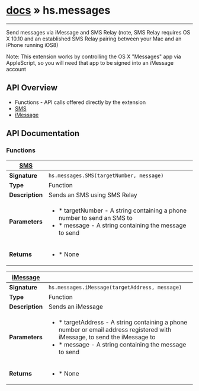 # [docs](index.md) » hs.messages
---

Send messages via iMessage and SMS Relay (note, SMS Relay requires OS X 10.10 and an established SMS Relay pairing between your Mac and an iPhone running iOS8)

Note: This extension works by controlling the OS X "Messages" app via AppleScript, so you will need that app to be signed into an iMessage account

## API Overview
* Functions - API calls offered directly by the extension
 * [SMS](#SMS)
 * [iMessage](#iMessage)

## API Documentation

### Functions

| [SMS](#SMS)         |                                                                                     |
| --------------------------------------------|-------------------------------------------------------------------------------------|
| **Signature**                               | `hs.messages.SMS(targetNumber, message)`                                                                    |
| **Type**                                    | Function                                                                     |
| **Description**                             | Sends an SMS using SMS Relay                                                                     |
| **Parameters**                              | <ul><li> * targetNumber - A string containing a phone number to send an SMS to</li><li> * message - A string containing the message to send</li></ul> |
| **Returns**                                 | <ul><li> * None</li></ul>          |

| [iMessage](#iMessage)         |                                                                                     |
| --------------------------------------------|-------------------------------------------------------------------------------------|
| **Signature**                               | `hs.messages.iMessage(targetAddress, message)`                                                                    |
| **Type**                                    | Function                                                                     |
| **Description**                             | Sends an iMessage                                                                     |
| **Parameters**                              | <ul><li> * targetAddress - A string containing a phone number or email address registered with iMessage, to send the iMessage to</li><li> * message - A string containing the message to send</li></ul> |
| **Returns**                                 | <ul><li> * None</li></ul>          |

